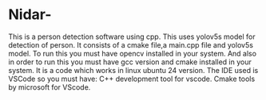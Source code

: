 # Nidar-
This is a person detection software using cpp.
This uses yolov5s model for detection of person.
It consists of a cmake file,a main.cpp file and yolov5s model.
To run this you must have opencv installed in your system.
And also in order to run this you must have gcc version and cmake installed in your system.
It is a code which works in linux ubuntu 24 version.
The IDE used is VSCode so you must have:
C++ development tool for vscode.
Cmake tools by microsoft for VScode.
